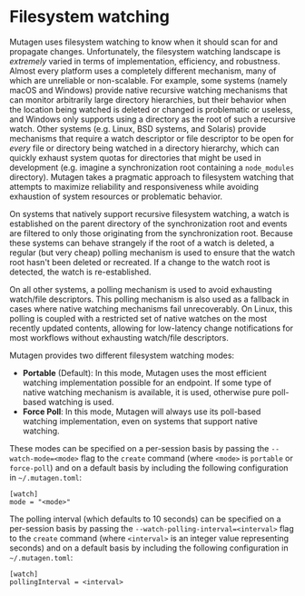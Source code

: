 # Filesystem watching

Mutagen uses filesystem watching to know when it should scan for and propagate
changes. Unfortunately, the filesystem watching landscape is *extremely* varied
in terms of implementation, efficiency, and robustness. Almost every platform
uses a completely different mechanism, many of which are unreliable or
non-scalable. For example, some systems (namely macOS and Windows) provide
native recursive watching mechanisms that can monitor arbitrarily large
directory hierarchies, but their behavior when the location being watched is
deleted or changed is problematic or useless, and Windows only supports using a
directory as the root of such a recursive watch. Other systems (e.g. Linux, BSD
systems, and Solaris) provide mechanisms that require a watch descriptor or file
descriptor to be open for *every* file or directory being watched in a directory
hierarchy, which can quickly exhaust system quotas for directories that might be
used in development (e.g. imagine a synchronization root containing a
`node_modules` directory). Mutagen takes a pragmatic approach to filesystem
watching that attempts to maximize reliability and responsiveness while avoiding
exhaustion of system resources or problematic behavior.

On systems that natively support recursive filesystem watching, a watch is
established on the parent directory of the synchronization root and events are
filtered to only those originating from the synchronization root. Because these
systems can behave strangely if the root of a watch is deleted, a regular (but
very cheap) polling mechanism is used to ensure that the watch root hasn't been
deleted or recreated. If a change to the watch root is detected, the watch is
re-established.

On all other systems, a polling mechanism is used to avoid exhausting watch/file
descriptors. This polling mechanism is also used as a fallback in cases where
native watching mechanisms fail unrecoverably. On Linux, this polling is coupled
with a restricted set of native watches on the most recently updated contents,
allowing for low-latency change notifications for most workflows without
exhausting watch/file descriptors.

Mutagen provides two different filesystem watching modes:

- **Portable** (Default): In this mode, Mutagen uses the most efficient watching
  implementation possible for an endpoint. If some type of native watching
  mechanism is available, it is used, otherwise pure poll-based watching is
  used.
- **Force Poll**: In this mode, Mutagen will always use its poll-based watching
  implementation, even on systems that support native watching.

These modes can be specified on a per-session basis by passing the
`--watch-mode=<mode>` flag to the `create` command (where `<mode>` is `portable`
or `force-poll`) and on a default basis by including the following configuration
in `~/.mutagen.toml`:

    [watch]
    mode = "<mode>"

The polling interval (which defaults to 10 seconds) can be specified on a
per-session basis by passing the `--watch-polling-interval=<interval>` flag to
the `create` command (where `<interval>` is an integer value representing
seconds) and on a default basis by including the following configuration in
`~/.mutagen.toml`:

    [watch]
    pollingInterval = <interval>
